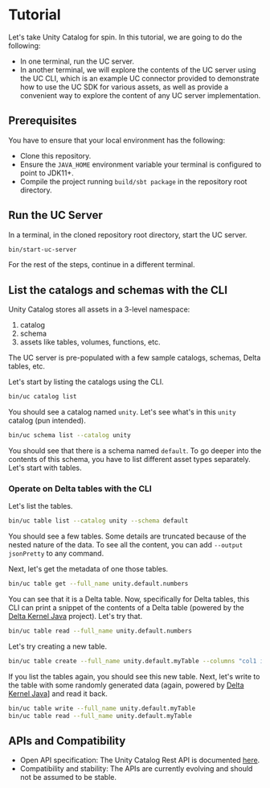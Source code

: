 # Tutorial

Let's take Unity Catalog for spin. In this tutorial, we are going to do the following:

- In one terminal, run the UC server.
- In another terminal, we will explore the contents of the UC server using the UC CLI,
  which is an example UC connector provided to demonstrate how to use the UC SDK for various assets,
  as well as provide a convenient way to explore the content of any UC server implementation.

## Prerequisites

You have to ensure that your local environment has the following:

- Clone this repository.
- Ensure the `JAVA_HOME` environment variable your terminal is configured to point to JDK11+.
- Compile the project running `build/sbt package` in the repository root directory.

## Run the UC Server

In a terminal, in the cloned repository root directory, start the UC server.

```sh
bin/start-uc-server
```

For the rest of the steps, continue in a different terminal.

## List the catalogs and schemas with the CLI

Unity Catalog stores all assets in a 3-level namespace:

1. catalog
2. schema
3. assets like tables, volumes, functions, etc.

The UC server is pre-populated with a few sample catalogs, schemas, Delta tables, etc.

Let's start by listing the catalogs using the CLI.

```sh
bin/uc catalog list
```

You should see a catalog named `unity`. Let's see what's in this `unity` catalog (pun intended).

```sh
bin/uc schema list --catalog unity
```

You should see that there is a schema named `default`. To go deeper into the contents of this schema,
you have to list different asset types separately. Let's start with tables.

### Operate on Delta tables with the CLI

Let's list the tables.

```sh
bin/uc table list --catalog unity --schema default
```

You should see a few tables. Some details are truncated because of the nested nature of the data.
To see all the content, you can add `--output jsonPretty` to any command.

Next, let's get the metadata of one those tables.

```sh
bin/uc table get --full_name unity.default.numbers
```

You can see that it is a Delta table. Now, specifically for Delta tables, this CLI can
print a snippet of the contents of a Delta table (powered by the [Delta Kernel Java](https://delta.io/blog/delta-kernel/) project).
Let's try that.

```sh
bin/uc table read --full_name unity.default.numbers
```

Let's try creating a new table.

```sh
bin/uc table create --full_name unity.default.myTable --columns "col1 int, col2 double" --storage_location /tmp/uc/myTable
```

If you list the tables again, you should see this new table. Next, let's write to the table with
some randomly generated data (again, powered by [Delta Kernel Java](https://delta.io/blog/delta-kernel/)] and read it back.

```sh
bin/uc table write --full_name unity.default.myTable
bin/uc table read --full_name unity.default.myTable
```

## APIs and Compatibility

- Open API specification: The Unity Catalog Rest API is documented [here](../api).
- Compatibility and stability: The APIs are currently evolving and should not be assumed to be stable.
